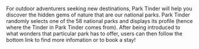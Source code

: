 For outdoor adventurers seeking new destinations, Park Tinder will help you discover the hidden gems of nature that are our national parks. Park Tinder randomly selects one of the 58 national parks and displays its profile (hence where the Tinder in Park Tinder comes from). After being introduced to what wonders that particular park has to offer, users can then follow the bottom link to find more infomation or to book a stay!
